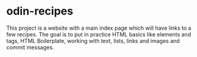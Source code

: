 # odin-recipes
This project is a website with a main index page which will have links to a few recipes.
The goal is to put in practice HTML basics like elements and tags, HTML Boilerplate, working with text, lists, links and images and commit messages.